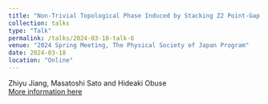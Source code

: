 ```yaml
---
title: "Non-Trivial Topological Phase Induced by Stacking Z2 Point-Gap Systems"
collection: talks
type: "Talk"
permalink: /talks/2024-03-18-talk-6
venue: "2024 Spring Meeting, The Physical Society of Japan Program"
date: 2024-03-18
location: "Online"
---
```

Zhiyu Jiang, Masatoshi Sato and Hideaki Obuse  
[More information here](https://onsite.gakkai-web.net/jps/jps_search/2024sp/data2/html/program04.html#j18pD1)
